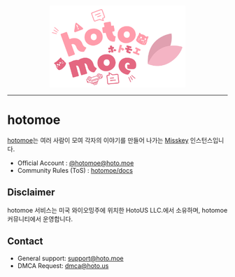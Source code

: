 <div align="center">
<a href="https://hoto.moe/@hoto_moe">
  <img src="https://raw.githubusercontent.com/hotomoe/.github/master/assets/HotoMoe-Path.svg" alt="hotomoe 아이콘 (OwO)" width="310"/>
</a>
</div>

---
# hotomoe
[hotomoe](https://hoto.moe)는 여러 사람이 모여 각자의 이야기를 만들어 나가는 [Misskey](https://github.com/hotomoe/misskey) 인스턴스입니다.

* Official Account : [@hotomoe@hoto.moe](https://hoto.moe/@hotomoe)
* Community Rules (ToS) : [hotomoe/docs](https://github.com/hotomoe/docs/blob/master/rules.md)

## Disclaimer
hotomoe 서비스는 미국 와이오밍주에 위치한 HotoUS LLC.에서 소유하며, hotomoe 커뮤니티에서 운영합니다.

## Contact
* General support: [support@hoto.moe](mailto:support@hoto.moe)
* DMCA Request: [dmca@hoto.us](mailto:dmca@hoto.us)
